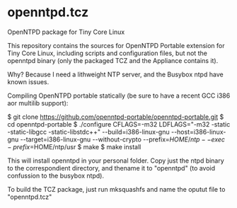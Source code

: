 # openntpd.tcz
OpenNTPD package for Tiny Core Linux

This repository contains the sources for OpenNTPD Portable extension for Tiny Core Linux, including scripts and configuration files, but not the openntpd binary (only the packaged TCZ and the Appliance contains it).

Why? Because I need a lithweight NTP server, and the Busybox ntpd have known issues.

Compiling OpenNTPD portable statically (be sure to have a recent GCC i386 aor multilib support):

$ git clone https://github.com/openntpd-portable/openntpd-portable.git
$ cd openntpd-portable
$ ./configure CFLAGS=-m32 LDFLAGS="-m32 -static -static-libgcc -static-libstdc++" --build=i386-linux-gnu --host=i386-linux-gnu --target=i386-linux-gnu --without-crypto --prefix=$HOME/ntp --exec-prefix=$HOME/ntp/usr
$ make
$ make install

This will install openntpd in your personal folder. Copy just the ntpd binary to the correspondient directory, and thename it to "openntpd" (to avoid confussion to the busybox ntpd).

To build the TCZ package, just run mksquashfs and name the oputut file to "openntpd.tcz"
